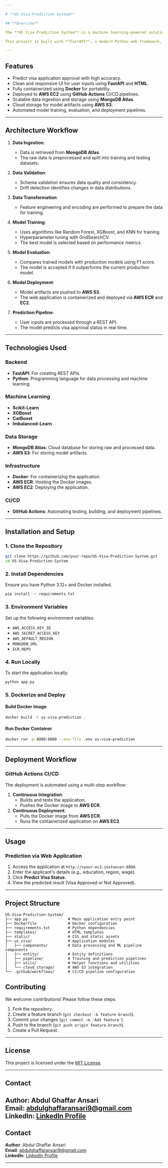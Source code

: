 ```yaml
---

# **US Visa Prediction System**

## **Overview**

The **US Visa Prediction System** is a machine learning-powered solution designed to predict the approval status of US visa applications based on historical data and applicant details. The project leverages state-of-the-art machine learning algorithms, cloud deployment, and containerized infrastructure to ensure scalability, reliability, and ease of integration.

This project is built with **FastAPI**, a modern Python web framework, and integrates with **AWS ECR**, **AWS S3**, and **MongoDB** for data management and deployment.

---
```


## **Features**

- Predict visa application approval with high accuracy.
- Clean and responsive UI for user inputs using **FastAPI** and **HTML**.
- Fully containerized using **Docker** for portability.
- Deployed to **AWS EC2** using **GitHub Actions** CI/CD pipelines.
- Scalable data ingestion and storage using **MongoDB Atlas**.
- Cloud storage for model artifacts using **AWS S3**.
- Automated model training, evaluation, and deployment pipelines.

---

## **Architecture Workflow**

1. **Data Ingestion**:
   - Data is retrieved from **MongoDB Atlas**.
   - The raw data is preprocessed and split into training and testing datasets.

2. **Data Validation**:
   - Schema validation ensures data quality and consistency.
   - Drift detection identifies changes in data distributions.

3. **Data Transformation**:
   - Feature engineering and encoding are performed to prepare the data for training.

4. **Model Training**:
   - Uses algorithms like Random Forest, XGBoost, and KNN for training.
   - Hyperparameter tuning with GridSearchCV.
   - The best model is selected based on performance metrics.

5. **Model Evaluation**:
   - Compares trained models with production models using F1 score.
   - The model is accepted if it outperforms the current production model.

6. **Model Deployment**:
   - Model artifacts are pushed to **AWS S3**.
   - The web application is containerized and deployed via **AWS ECR** and **EC2**.

7. **Prediction Pipeline**:
   - User inputs are processed through a REST API.
   - The model predicts visa approval status in real time.

---

## **Technologies Used**

### **Backend**
- **FastAPI**: For creating REST APIs.
- **Python**: Programming language for data processing and machine learning.

### **Machine Learning**
- **Scikit-Learn**
- **XGBoost**
- **CatBoost**
- **Imbalanced-Learn**

### **Data Storage**
- **MongoDB Atlas**: Cloud database for storing raw and processed data.
- **AWS S3**: For storing model artifacts.

### **Infrastructure**
- **Docker**: For containerizing the application.
- **AWS ECR**: Hosting the Docker images.
- **AWS EC2**: Deploying the application.

### **CI/CD**
- **GitHub Actions**: Automating testing, building, and deployment pipelines.

---

## **Installation and Setup**

### **1. Clone the Repository**
```bash
git clone https://github.com/your-repo/US-Visa-Prediction-System.git
cd US-Visa-Prediction-System
```

### **2. Install Dependencies**
Ensure you have Python 3.12+ and Docker installed.
```bash
pip install -r requirements.txt
```

### **3. Environment Variables**
Set up the following environment variables:

- `AWS_ACCESS_KEY_ID`
- `AWS_SECRET_ACCESS_KEY`
- `AWS_DEFAULT_REGION`
- `MONGODB_URL`
- `ECR_REPO`

### **4. Run Locally**
To start the application locally:
```bash
python app.py
```

### **5. Dockerize and Deploy**
#### Build Docker Image
```bash
docker build -t us-visa-prediction .
```

#### Run Docker Container
```bash
docker run -p 8080:8080 --env-file .env us-visa-prediction
```

---

## **Deployment Workflow**

### **GitHub Actions CI/CD**
The deployment is automated using a multi-step workflow:
1. **Continuous Integration**:
   - Builds and tests the application.
   - Pushes the Docker image to **AWS ECR**.
2. **Continuous Deployment**:
   - Pulls the Docker image from **AWS ECR**.
   - Runs the containerized application on **AWS EC2**.

---

## **Usage**

### **Prediction via Web Application**
1. Access the application at `http://<your-ec2-instance>:8080`.
2. Enter the applicant's details (e.g., education, region, wage).
3. Click **Predict Visa Status**.
4. View the predicted result (Visa Approved or Not Approved).

---

## **Project Structure**

```plaintext
US-Visa-Prediction-System/
├── app.py                  # Main application entry point
├── Dockerfile              # Docker configuration
├── requirements.txt        # Python dependencies
├── templates/              # HTML templates
├── static/                 # CSS and static assets
├── us_visa/                # Application modules
│   ├── components/         # Data processing and ML pipeline components
│   ├── entity/             # Entity definitions
│   ├── pipeline/           # Training and prediction pipelines
│   ├── utils/              # Helper functions and utilities
│   └── cloud_storage/      # AWS S3 integration
└── .github/workflows/      # CI/CD pipeline configuration
```


## **Contributing**

We welcome contributions! Please follow these steps:
1. Fork the repository.
2. Create a feature branch (`git checkout -b feature-branch`).
3. Commit your changes (`git commit -m 'Add feature'`).
4. Push to the branch (`git push origin feature-branch`).
5. Create a Pull Request.

---

## **License**

This project is licensed under the [MIT License](LICENSE).

---

## **Contact**

**Author**: Abdul Ghaffar Ansari  
Email: [abdulghaffaransari9@gmail.com](mailto:abdulghaffaransari9@gmail.com)  
LinkedIn: [LinkedIn Profile](https://www.linkedin.com/in/abdulghaffaransari/)  
---

## **Contact**

**Author**: Abdul Ghaffar Ansari  
**Email**: [abdulghaffaransari9@gmail.com](mailto:abdulghaffaransari9@gmail.com)  
**LinkedIn**: [LinkedIn Profile](https://www.linkedin.com/in/abdulghaffaransari/)  

---
